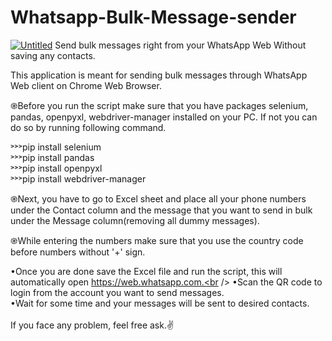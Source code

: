 # Whatsapp-Bulk-Message-sender
<a href="https://ibb.co/6v0MGJD"><img src="https://i.ibb.co/KNxPBzV/Untitled.jpg" alt="Untitled" border="0"></a>
Send bulk messages right from your WhatsApp Web Without saving any contacts.

This application is meant for sending bulk messages through WhatsApp Web client on Chrome Web Browser.

֎Before you run the script make sure that you have packages selenium, pandas, openpyxl, webdriver-manager installed on your PC. If not you can do so by running following command.

˃˃˃pip install selenium<br />
˃˃˃pip install pandas<br />
˃˃˃pip install openpyxl<br />
˃˃˃pip install webdriver-manager<br />

֎Next, you have to go to Excel sheet and place all your phone numbers under the Contact column and the message that you want to send in bulk under the Message column(removing all dummy messages).

֎While entering the numbers make sure that you use the country code before numbers without '+' sign.

•Once you are done save the Excel file and run the script, this will automatically open https://web.whatsapp.com.<br />
•Scan the QR code to login from the account you want to send messages.<br />
•Wait for some time and your messages will be sent to desired contacts.<br />
<br />
If you face any problem, feel free ask.✌️

